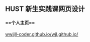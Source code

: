 ## HUST 新生实践课网页设计
#### ==个人主页==
[wwjjll-coder.github.io/wjl.github.io/](https://wwjjll-coder.github.io/wjl.github.io/)

